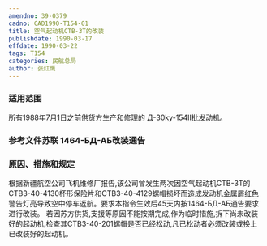 ```yaml
---
amendno: 39-0379
cadno: CAD1990-T154-01
title: 空气起动机CTB-3T的改装
publishdate: 1990-03-17
effdate: 1990-03-22
tags: T154
categories: 民航总局
author: 张红鹰
---
```


### 适用范围 
所有1988年7月1日之前供货方生产和修理的 Д-30ky-154Ⅱ批发动机。

<!--more-->
### 参考文件苏联 1464-БД-АБ改装通告

### 原因、措施和规定 
根据新疆航空公司飞机维修厂报告,该公司曾发生两次因空气起动机CTB-3T的CTB3-40-4130杯形保险片和CTB3-40-4129螺帽损坏而造成发动机金属屑红色警告灯亮导致空中停车返航。要求本指令生效后45天内按1464-БД-АБ通告要求进行改装。 
若因苏方供货,支援等原因不能按期完成,作为临时措施,拆下尚未改装好的起动机,检查其CTB3-40-201螺帽是否已经松动,凡已松动者必须改装或换上已改装好的起动机。
